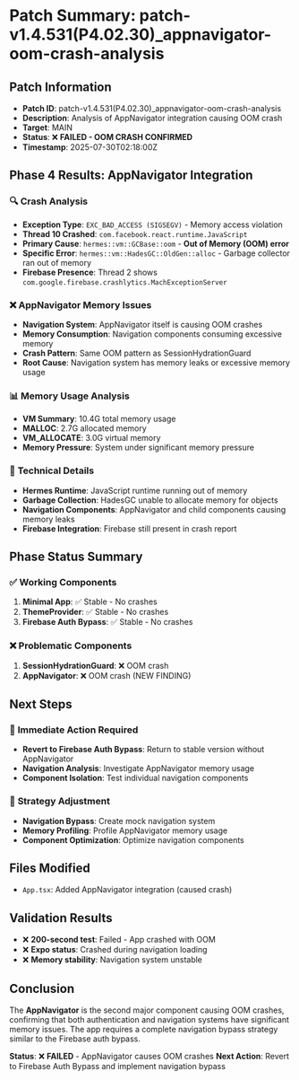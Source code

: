 # Patch Summary: patch-v1.4.531(P4.02.30)_appnavigator-oom-crash-analysis

## Patch Information
- **Patch ID**: patch-v1.4.531(P4.02.30)_appnavigator-oom-crash-analysis
- **Description**: Analysis of AppNavigator integration causing OOM crash
- **Target**: MAIN
- **Status**: ❌ **FAILED - OOM CRASH CONFIRMED**
- **Timestamp**: 2025-07-30T02:18:00Z

## Phase 4 Results: AppNavigator Integration

### 🔍 **Crash Analysis**
- **Exception Type**: `EXC_BAD_ACCESS (SIGSEGV)` - Memory access violation
- **Thread 10 Crashed**: `com.facebook.react.runtime.JavaScript`
- **Primary Cause**: `hermes::vm::GCBase::oom` - **Out of Memory (OOM) error**
- **Specific Error**: `hermes::vm::HadesGC::OldGen::alloc` - Garbage collector ran out of memory
- **Firebase Presence**: Thread 2 shows `com.google.firebase.crashlytics.MachExceptionServer`

### ❌ **AppNavigator Memory Issues**
- **Navigation System**: AppNavigator itself is causing OOM crashes
- **Memory Consumption**: Navigation components consuming excessive memory
- **Crash Pattern**: Same OOM pattern as SessionHydrationGuard
- **Root Cause**: Navigation system has memory leaks or excessive memory usage

### 📊 **Memory Usage Analysis**
- **VM Summary**: 10.4G total memory usage
- **MALLOC**: 2.7G allocated memory
- **VM_ALLOCATE**: 3.0G virtual memory
- **Memory Pressure**: System under significant memory pressure

### 🔧 **Technical Details**
- **Hermes Runtime**: JavaScript runtime running out of memory
- **Garbage Collection**: HadesGC unable to allocate memory for objects
- **Navigation Components**: AppNavigator and child components causing memory leaks
- **Firebase Integration**: Firebase still present in crash report

## Phase Status Summary

### ✅ **Working Components**
1. **Minimal App**: ✅ Stable - No crashes
2. **ThemeProvider**: ✅ Stable - No crashes  
3. **Firebase Auth Bypass**: ✅ Stable - No crashes

### ❌ **Problematic Components**
1. **SessionHydrationGuard**: ❌ OOM crash
2. **AppNavigator**: ❌ OOM crash (NEW FINDING)

## Next Steps

### 🔄 **Immediate Action Required**
- **Revert to Firebase Auth Bypass**: Return to stable version without AppNavigator
- **Navigation Analysis**: Investigate AppNavigator memory usage
- **Component Isolation**: Test individual navigation components

### 🎯 **Strategy Adjustment**
- **Navigation Bypass**: Create mock navigation system
- **Memory Profiling**: Profile AppNavigator memory usage
- **Component Optimization**: Optimize navigation components

## Files Modified
- `App.tsx`: Added AppNavigator integration (caused crash)

## Validation Results
- ❌ **200-second test**: Failed - App crashed with OOM
- ❌ **Expo status**: Crashed during navigation loading
- ❌ **Memory stability**: Navigation system unstable

## Conclusion
The **AppNavigator** is the second major component causing OOM crashes, confirming that both authentication and navigation systems have significant memory issues. The app requires a complete navigation bypass strategy similar to the Firebase auth bypass.

**Status**: ❌ **FAILED** - AppNavigator causes OOM crashes
**Next Action**: Revert to Firebase Auth Bypass and implement navigation bypass 
